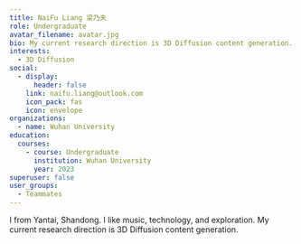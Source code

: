 ```yaml
---
title: NaiFu Liang 梁乃夫
role: Undergraduate
avatar_filename: avatar.jpg
bio: My current research direction is 3D Diffusion content generation.
interests:
  - 3D Diffusion
social:
  - display:
      header: false
    link: naifu.liang@outlook.com
    icon_pack: fas
    icon: envelope
organizations:
  - name: Wuhan University
education:
  courses:
    - course: Undergraduate
      institution: Wuhan University
      year: 2023
superuser: false
user_groups:
  - Teammates
---
```

I  from Yantai, Shandong. I like music, technology, and exploration. My current research direction is 3D Diffusion content generation.